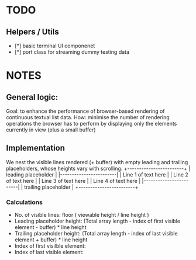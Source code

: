 # TODO

## Helpers / Utils
- [*] basic terminal UI componenet
- [*] port class for streaming dummy testing data 


# NOTES
## General logic:
Goal: to enhance the performance of browser-based rendering of continuous textual list data.
How: minimise the number of rendering operations the browser has to perform by displaying only the elements currently in view (plus a small buffer)

## Implementation
We nest the visible lines rendered (+ buffer) with empty leading and trailing placeholders, whose heights vary with scrolling.
+------------------------+
|  leading placeholder   |
|------------------------|
|   Line 1 of text here  |
|   Line 2 of text here  |
|   Line 3 of text here  |
|   Line 4 of text here  |
|------------------------|
|  trailing placeholder  |
+------------------------+

### Calculations
- No. of visible lines: floor ( viewable height / line height )
- Leading placeholder height:
(Total array length - index of first visible element - buffer) * line height
- Trailing placeholder height:
(Total array length - index of last visible element + buffer) * line height
- Index of first visilble element:
- Index of last visible element: